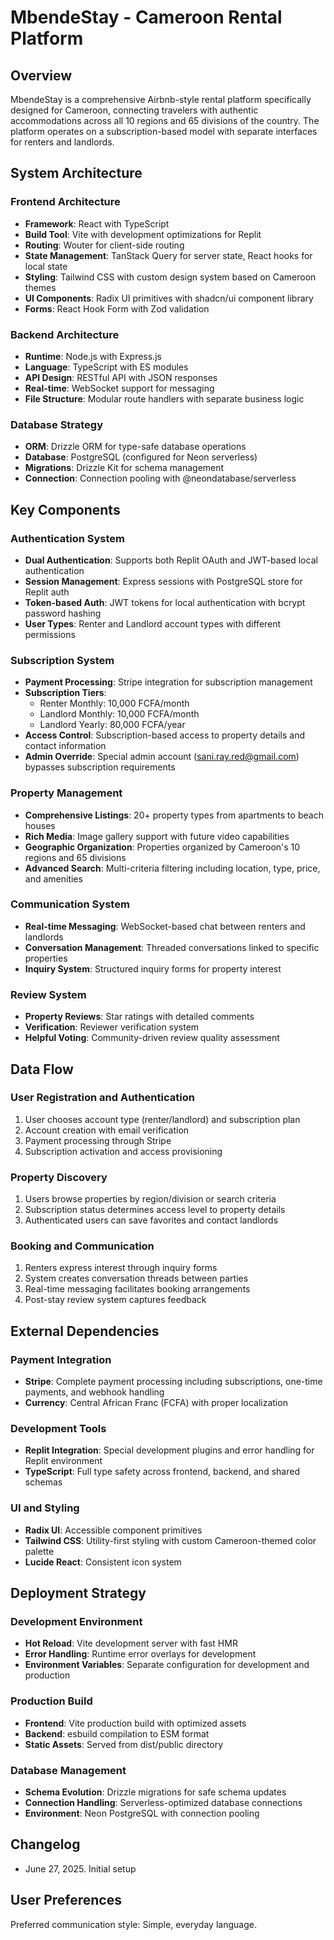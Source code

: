 # MbendeStay - Cameroon Rental Platform

## Overview

MbendeStay is a comprehensive Airbnb-style rental platform specifically designed for Cameroon, connecting travelers with authentic accommodations across all 10 regions and 65 divisions of the country. The platform operates on a subscription-based model with separate interfaces for renters and landlords.

## System Architecture

### Frontend Architecture
- **Framework**: React with TypeScript
- **Build Tool**: Vite with development optimizations for Replit
- **Routing**: Wouter for client-side routing
- **State Management**: TanStack Query for server state, React hooks for local state
- **Styling**: Tailwind CSS with custom design system based on Cameroon themes
- **UI Components**: Radix UI primitives with shadcn/ui component library
- **Forms**: React Hook Form with Zod validation

### Backend Architecture
- **Runtime**: Node.js with Express.js
- **Language**: TypeScript with ES modules
- **API Design**: RESTful API with JSON responses
- **Real-time**: WebSocket support for messaging
- **File Structure**: Modular route handlers with separate business logic

### Database Strategy
- **ORM**: Drizzle ORM for type-safe database operations
- **Database**: PostgreSQL (configured for Neon serverless)
- **Migrations**: Drizzle Kit for schema management
- **Connection**: Connection pooling with @neondatabase/serverless

## Key Components

### Authentication System
- **Dual Authentication**: Supports both Replit OAuth and JWT-based local authentication
- **Session Management**: Express sessions with PostgreSQL store for Replit auth
- **Token-based Auth**: JWT tokens for local authentication with bcrypt password hashing
- **User Types**: Renter and Landlord account types with different permissions

### Subscription System
- **Payment Processing**: Stripe integration for subscription management
- **Subscription Tiers**: 
  - Renter Monthly: 10,000 FCFA/month
  - Landlord Monthly: 10,000 FCFA/month
  - Landlord Yearly: 80,000 FCFA/year
- **Access Control**: Subscription-based access to property details and contact information
- **Admin Override**: Special admin account (sani.ray.red@gmail.com) bypasses subscription requirements

### Property Management
- **Comprehensive Listings**: 20+ property types from apartments to beach houses
- **Rich Media**: Image gallery support with future video capabilities
- **Geographic Organization**: Properties organized by Cameroon's 10 regions and 65 divisions
- **Advanced Search**: Multi-criteria filtering including location, type, price, and amenities

### Communication System
- **Real-time Messaging**: WebSocket-based chat between renters and landlords
- **Conversation Management**: Threaded conversations linked to specific properties
- **Inquiry System**: Structured inquiry forms for property interest

### Review System
- **Property Reviews**: Star ratings with detailed comments
- **Verification**: Reviewer verification system
- **Helpful Voting**: Community-driven review quality assessment

## Data Flow

### User Registration and Authentication
1. User chooses account type (renter/landlord) and subscription plan
2. Account creation with email verification
3. Payment processing through Stripe
4. Subscription activation and access provisioning

### Property Discovery
1. Users browse properties by region/division or search criteria
2. Subscription status determines access level to property details
3. Authenticated users can save favorites and contact landlords

### Booking and Communication
1. Renters express interest through inquiry forms
2. System creates conversation threads between parties
3. Real-time messaging facilitates booking arrangements
4. Post-stay review system captures feedback

## External Dependencies

### Payment Integration
- **Stripe**: Complete payment processing including subscriptions, one-time payments, and webhook handling
- **Currency**: Central African Franc (FCFA) with proper localization

### Development Tools
- **Replit Integration**: Special development plugins and error handling for Replit environment
- **TypeScript**: Full type safety across frontend, backend, and shared schemas

### UI and Styling
- **Radix UI**: Accessible component primitives
- **Tailwind CSS**: Utility-first styling with custom Cameroon-themed color palette
- **Lucide React**: Consistent icon system

## Deployment Strategy

### Development Environment
- **Hot Reload**: Vite development server with fast HMR
- **Error Handling**: Runtime error overlays for development
- **Environment Variables**: Separate configuration for development and production

### Production Build
- **Frontend**: Vite production build with optimized assets
- **Backend**: esbuild compilation to ESM format
- **Static Assets**: Served from dist/public directory

### Database Management
- **Schema Evolution**: Drizzle migrations for safe schema updates
- **Connection Handling**: Serverless-optimized database connections
- **Environment**: Neon PostgreSQL with connection pooling

## Changelog

- June 27, 2025. Initial setup

## User Preferences

Preferred communication style: Simple, everyday language.